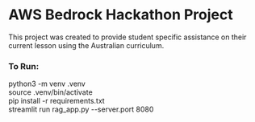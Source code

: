 # AWS Bedrock Hackathon Project

This project was created to provide student specific assistance on their current lesson using the Australian curriculum.

### To Run:
python3 -m venv .venv  
source .venv/bin/activate  
pip install -r requirements.txt  
streamlit run rag_app.py --server.port 8080  
